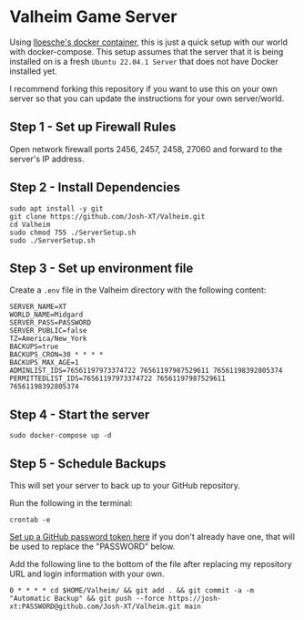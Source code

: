 # Valheim Game Server
Using [lloesche's docker container](https://hub.docker.com/r/lloesche/valheim-server), this is just a quick setup with our world with docker-compose.  This setup assumes that the server that it is being installed on is a fresh ``Ubuntu 22.04.1 Server`` that does not have Docker installed yet.

I recommend forking this repository if you want to use this on your own server so that you can update the instructions for your own server/world.

## Step 1 - Set up Firewall Rules
Open network firewall ports 2456, 2457, 2458, 27060 and forward to the server's IP address.

## Step 2 - Install Dependencies

```
sudo apt install -y git
git clone https://github.com/Josh-XT/Valheim.git
cd Valheim
sudo chmod 755 ./ServerSetup.sh
sudo ./ServerSetup.sh
```

## Step 3 - Set up environment file
Create a ``.env`` file in the Valheim directory with the following content:

```
SERVER_NAME=XT
WORLD_NAME=Midgard
SERVER_PASS=PASSWORD
SERVER_PUBLIC=false
TZ=America/New_York
BACKUPS=true
BACKUPS_CRON=30 * * * *
BACKUPS_MAX_AGE=1
ADMINLIST_IDS=76561197973374722 76561197987529611 76561198392805374
PERMITTEDLIST_IDS=76561197973374722 76561197987529611 76561198392805374
```

## Step 4 - Start the server
```
sudo docker-compose up -d
```

## Step 5 - Schedule Backups

This will set your server to back up to your GitHub repository.

Run the following in the terminal:

```
crontab -e
```

[Set up a GitHub password token here](https://github.com/settings/tokens?type=beta) if you don't already have one, that will be used to replace the "PASSWORD" below.

Add the following line to the bottom of the file after replacing my repository URL and login information with your own.

```
0 * * * * cd $HOME/Valheim/ && git add . && git commit -a -m "Automatic Backup" && git push --force https://josh-xt:PASSWORD@github.com/Josh-XT/Valheim.git main
```